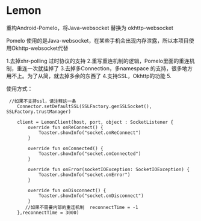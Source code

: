 # Lemon
重构Android-Pomelo，将Java-websocket 替换为 okhttp-websocket

Pomelo 使用的是Java-websocket，在某些手机会出现内存泄露，所以本项目使用Okhttp-websocket代替

1.去掉xhr-polling 过时协议的支持
2.重写重连机制的逻辑，Pomelo里面的重连机制，重连一次就挂掉了
3.去掉多Connection，多namespace 的支持，很多地方用不上。为了从简，就去掉多余的东西了
4.支持SSL，Okhttp的功能
5.

使用方式：

     //如果不支持ssl，请注释这一条
        Connector.setDefaultSSL(SSLFactory.genSSLSocket(), SSLFactory.trustManager)
        
        client = LemonClient(host, port, object : SocketListener {
            override fun onReConnect() {
                Toaster.showInfo("socket.onReConnect")
            }

            override fun onConnected() {
                Toaster.showInfo("socket.onConnected")
            }

            override fun onError(socketIOException: SocketIOException) {
                Toaster.showInfo("socket.onError")
            }

            override fun onDisconnect() {
                Toaster.showInfo("socket.onDisconnect")
            }
           //如果不需要内部的重连机制  reconnectTime = -1
        },reconnectTime = 3000)



